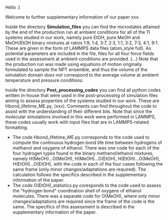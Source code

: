 Hello :)

Welcome to further supplementary information of our paper xxx.

Inside the directory **Simulation_files** you can find the microstates attained by the end of the production run at ambient conditions for all of the 11 systems studied in our work, namely pure EtOH, pure MeOH and MeOH/EtOH binary mixtures at ratios 1:9, 1:4, 3:7, 2:3, 1:1, 3:2, 7:3, 4:1, 9:1. These are given in the form of LAMMPS data files (atom_style full). As potential parameters are included in the file, files for all four force fields used in the assessment at ambient conditions are provided. (...)
Note that the production run was made using equations of motion originally formulated to sample the NPT ensemble, and thus the volume of the simulation domain *does not* correspond to the average volume at ambient temperature and pressure conditions.

Inside the directory **Post_processing_codes** you can find all python codes written in-house that were used in the post-processing of simulation files aiming to assess properties of the systems studied in our work. These are Hbond_lifetime_ME.py, (xxx). Comments can find throughout the code to assist with the understanding of their different bits. Note that since the molecular simulations involved in this work were performed in LAMMPS, these codes usually work with input files that are in LAMMPS-related formatting.
- The code Hbond_lifetime_ME.py corresponds to the code used to compute the continuous hydrogen bond life time between hydrogens of methanol and oxygens of ethanol. There was one code for each of the four hydrogen types found in the binary methanol/ethanol mixtures, namely H(MeOH)...O(MeOH), H(MeOH)...O(EtOH), H(EtOH)...O(MeOH), H(EtOH)...O(EtOH), with the code in each of the four cases following the same frame (only minor changes/adaptations are required). The calculation follows the specifics described in the supplementary information of the paper.
- The code O(EtOH)_statistics.py coresponds to the code used to assess the "hydrogen bond" coordination shell of oxygens of ethanol molecules. There was a separate code for O(MeOH), where only minor changes/adaptations are required since the frame of the code is the same. The specifics of this assessment is described in the supplementary information of the paper.
